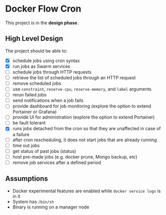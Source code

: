 # Docker Flow Cron

This project is in the **design phase**.

## High Level Design

The project should be able to:

- [X] schedule jobs using cron syntax
- [X] run jobs as Swarm services
- [ ] schedule jobs through HTTP requests
- [ ] retrieve the list of scheduled jobs through an HTTP request
- [ ] remove scheduled jobs
- [ ] use `constraint`, `reserve-cpu`, `reserve-memory`, and `label` arguments
- [ ] rerun failed jobs
- [ ] send notifications when a job fails
- [ ] provide dashboard for job monitoring (explore the option to extend Portainer or Grafana)
- [ ] provide UI for administration (explore the option to extend Portainer)
- [ ] be fault tolerant
- [X] runs jobs detached from the cron so that they are unaffected in case of a failure
- [ ] after cron rescheduling, it does not start jobs that are already running
- [ ] time out jobs
- [ ] get status of past jobs (status)
- [ ] host pre-made jobs (e.g. docker prune, Mongo backup, etc)
- [ ] remove job services after a defined period

## Assumptions

* Docker experimental features are enabled while `docker service logs` is in it
* System has `/bin/sh`
* Binary is running on a manager node

